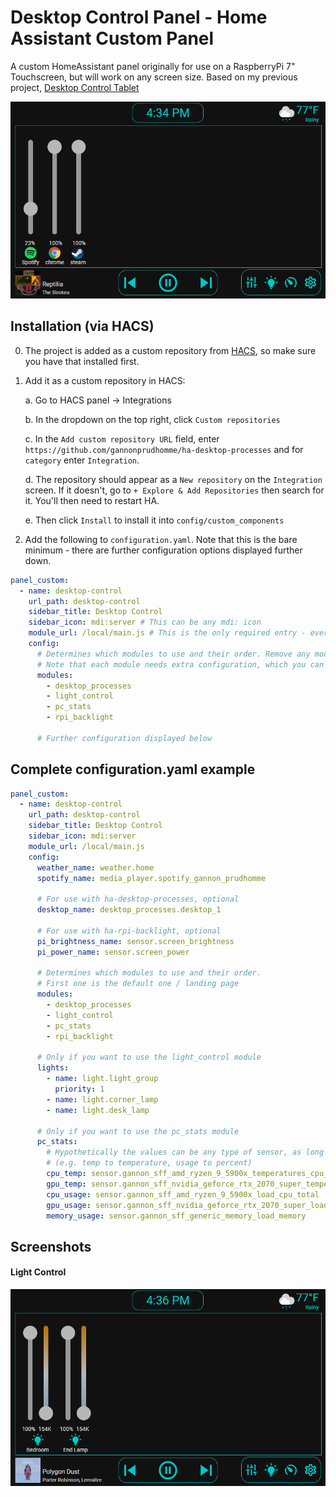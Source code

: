 # Desktop Control Panel - Home Assistant Custom Panel

A custom HomeAssistant panel originally for use on a RaspberryPi 7" Touchscreen, but will work
on any screen size. Based on my previous project, [Desktop Control Tablet](https://github.com/gannonprudhomme/Desktop-Control-Tablet)

![volume-mixer](screenshots/volume-mixer.png)

## Installation (via HACS)

0. The project is added as a custom repository from [HACS](https://hacs.xyz/), so make sure you have that installed first.

1. Add it as a custom repository in HACS:

    a. Go to HACS panel -> Integrations

    b. In the dropdown on the top right, click `Custom repositories`

    c. In the `Add custom repository URL` field, enter `https://github.com/gannonprudhomme/ha-desktop-processes`
    and for `category` enter `Integration`.

    d. The repository should appear as a `New repository` on the `Integration` screen. If it doesn't,
    go to `+ Explore & Add Repositories` then search for it. You'll then need to restart HA.

    e. Then click `Install` to install it into `config/custom_components`

2. Add the following to `configuration.yaml`. Note that this is the bare minimum - there are further
configuration options displayed further down.

```yaml
panel_custom:
  - name: desktop-control
    url_path: desktop-control
    sidebar_title: Desktop Control
    sidebar_icon: mdi:server # This can be any mdi: icon
    module_url: /local/main.js # This is the only required entry - everything else 
    config:
      # Determines which modules to use and their order. Remove any modules that are unwanted.
      # Note that each module needs extra configuration, which you can see below
      modules:
        - desktop_processes
        - light_control
        - pc_stats
        - rpi_backlight

      # Further configuration displayed below
```

## Complete configuration.yaml example

```yaml
panel_custom:
  - name: desktop-control
    url_path: desktop-control
    sidebar_title: Desktop Control
    sidebar_icon: mdi:server
    module_url: /local/main.js
    config:
      weather_name: weather.home
      spotify_name: media_player.spotify_gannon_prudhomme

      # For use with ha-desktop-processes, optional
      desktop_name: desktop_processes.desktop_1 
      
      # For use with ha-rpi-backlight, optional
      pi_brightness_name: sensor.screen_brightness
      pi_power_name: sensor.screen_power

      # Determines which modules to use and their order.
      # First one is the default one / landing page
      modules: 
        - desktop_processes
        - light_control
        - pc_stats
        - rpi_backlight

      # Only if you want to use the light_control module
      lights:
        - name: light.light_group
          priority: 1
        - name: light.corner_lamp
        - name: light.desk_lamp

      # Only if you want to use the pc_stats module
      pc_stats:
        # Hypothetically the values can be any type of sensor, as long as they match up
        # (e.g. temp to temperature, usage to percent)
        cpu_temp: sensor.gannon_sff_amd_ryzen_9_5900x_temperatures_cpu_ccd_average
        gpu_temp: sensor.gannon_sff_nvidia_geforce_rtx_2070_super_temperatures_gpu_core
        cpu_usage: sensor.gannon_sff_amd_ryzen_9_5900x_load_cpu_total
        gpu_usage: sensor.gannon_sff_nvidia_geforce_rtx_2070_super_load_gpu_core
        memory_usage: sensor.gannon_sff_generic_memory_load_memory
```

## Screenshots

#### Light Control

![light-control](screenshots/light-control.png)
